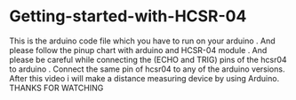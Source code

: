 # Getting-started-with-HCSR-04
This is the arduino code file which you have to run on your arduino . And please follow the pinup chart with arduino and HCSR-04 module . 
And please be careful while connecting the (ECHO and TRIG) pins of the hcsr04 to arduino . 
Connect the same pin of hcsr04 to any of the arduino versions. 
After this video i will make a distance measuring device by using Arduino.  THANKS FOR WATCHING
